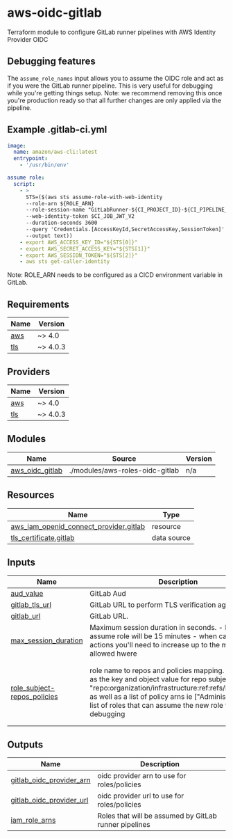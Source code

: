 # aws-oidc-gitlab
Terraform module to configure GitLab runner pipelines with AWS Identity Provider OIDC

## Debugging features
The `assume_role_names` input allows you to assume the OIDC role and act as if you were the GitLab runner pipeline. This is very useful for debugging while you're getting things setup. Note: we recommend removing this once you're production ready so that all further changes are only applied via the pipeline.

## Example .gitlab-ci.yml
```yaml
image:
  name: amazon/aws-cli:latest
  entrypoint:
    - '/usr/bin/env'

assume role:
  script:
    - >
      STS=($(aws sts assume-role-with-web-identity
      --role-arn ${ROLE_ARN}
      --role-session-name "GitLabRunner-${CI_PROJECT_ID}-${CI_PIPELINE_ID}"
      --web-identity-token $CI_JOB_JWT_V2
      --duration-seconds 3600
      --query 'Credentials.[AccessKeyId,SecretAccessKey,SessionToken]'
      --output text))
    - export AWS_ACCESS_KEY_ID="${STS[0]}"
    - export AWS_SECRET_ACCESS_KEY="${STS[1]}"
    - export AWS_SESSION_TOKEN="${STS[2]}"
    - aws sts get-caller-identity
```
Note: ROLE_ARN needs to be configured as a CICD environment variable in GitLab.

<!-- BEGIN_TF_DOCS -->
## Requirements

| Name | Version |
|------|---------|
| <a name="requirement_aws"></a> [aws](#requirement\_aws) | ~> 4.0 |
| <a name="requirement_tls"></a> [tls](#requirement\_tls) | ~> 4.0.3 |

## Providers

| Name | Version |
|------|---------|
| <a name="provider_aws"></a> [aws](#provider\_aws) | ~> 4.0 |
| <a name="provider_tls"></a> [tls](#provider\_tls) | ~> 4.0.3 |

## Modules

| Name | Source | Version |
|------|--------|---------|
| <a name="module_aws_oidc_gitlab"></a> [aws\_oidc\_gitlab](#module\_aws\_oidc\_gitlab) | ./modules/aws-roles-oidc-gitlab | n/a |

## Resources

| Name | Type |
|------|------|
| [aws_iam_openid_connect_provider.gitlab](https://registry.terraform.io/providers/hashicorp/aws/latest/docs/resources/iam_openid_connect_provider) | resource |
| [tls_certificate.gitlab](https://registry.terraform.io/providers/hashicorp/tls/latest/docs/data-sources/certificate) | data source |

## Inputs

| Name | Description | Type | Default | Required |
|------|-------------|------|---------|:--------:|
| <a name="input_aud_value"></a> [aud\_value](#input\_aud\_value) | GitLab Aud | `string` | `"https://gitlab.com"` | no |
| <a name="input_gitlab_tls_url"></a> [gitlab\_tls\_url](#input\_gitlab\_tls\_url) | GitLab URL to perform TLS verification against. | `string` | `"tls://gitlab.com:443"` | no |
| <a name="input_gitlab_url"></a> [gitlab\_url](#input\_gitlab\_url) | GitLab URL. | `string` | `"https://gitlab.com"` | no |
| <a name="input_max_session_duration"></a> [max\_session\_duration](#input\_max\_session\_duration) | Maximum session duration in seconds. - by default assume role will be 15 minutes - when calling from actions you'll need to increase up to the maximum allowed hwere | `number` | `3600` | no |
| <a name="input_role_subject-repos_policies"></a> [role\_subject-repos\_policies](#input\_role\_subject-repos\_policies) | role name to repos and policies mapping. role name as the key and object value for repo subjects ie "repo:organization/infrastructure:ref:refs/heads/main" as well as a list of policy arns ie ["Administrator"] and list of roles that can assume the new role for debugging | <pre>map(object({<br>    role_path         = optional(string)<br>    subject_repos     = list(string)<br>    policy_arns       = list(string)<br>    assume_role_names = optional(list(string))<br>  }))</pre> | n/a | yes |

## Outputs

| Name | Description |
|------|-------------|
| <a name="output_gitlab_oidc_provider_arn"></a> [gitlab\_oidc\_provider\_arn](#output\_gitlab\_oidc\_provider\_arn) | oidc provider arn to use for roles/policies |
| <a name="output_gitlab_oidc_provider_url"></a> [gitlab\_oidc\_provider\_url](#output\_gitlab\_oidc\_provider\_url) | oidc provider url to use for roles/policies |
| <a name="output_iam_role_arns"></a> [iam\_role\_arns](#output\_iam\_role\_arns) | Roles that will be assumed by GitLab runner pipelines |
<!-- END_TF_DOCS -->